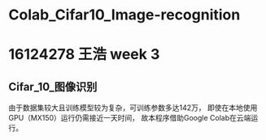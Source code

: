 # Colab_Cifar10_Image-recognition
 # 16124278 王浩 week 3  
 ## Cifar_10_图像识别 
由于数据集较大且训练模型较为复杂，可训练参数多达142万， 即使在本地使用GPU（MX150）运行仍需接近一天时间， 故本程序借助Google Colab在云端运行。
